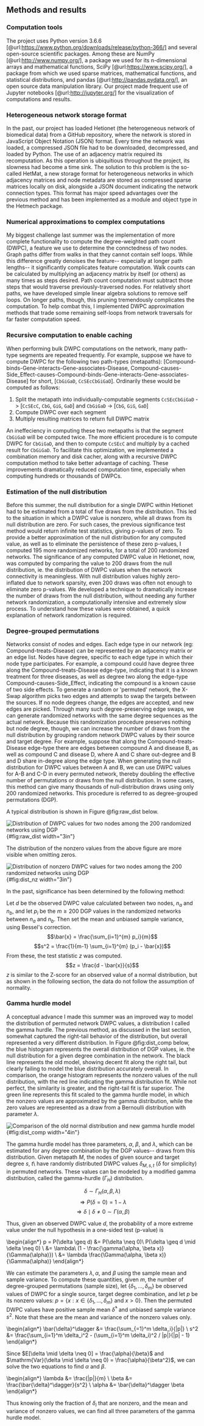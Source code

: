## Methods and results

### Computation tools

The project uses Python version 3.6.6 [@url:https://www.python.org/downloads/release/python-366/] and several open-source scientific packages.
Among these are NumPy [@url:http://www.numpy.org/], a package we used for its n-dimensional arrays and mathematical functions, SciPy [@url:https://www.scipy.org/], a package from which we used sparse matrices, mathematical functions, and statistical distributions, and pandas [@url:http://pandas.pydata.org/], an open source data manipulation library.
Our project made frequent use of Jupyter notebooks [@url:http://jupyter.org/] for the visualization of computations and results.

### Heterogeneous network storage format

In the past, our project has loaded Hetionet (the heterogeneous network of biomedical data) from a GitHub repository, where the network is stored in JavaScript Object Notation (JSON) format.
Every time the network was loaded, a compressed JSON file had to be downloaded, decompressed, and loaded by Python.
The use of an adjacency matrix required its recomputation.
As this operation is ubiquitious throughout the project, its slowness had become a time sink.
The solution to this problem is the so-called HetMat, a new storage format for heterogeneous networks in which adjacency matrices and node metadata are stored as compressed sparse matrices locally on disk, alongside a JSON document indicating the network connection types.
This format has major speed advantages over the previous method and has been implemented as a module and object type in the Hetmech package.

### Numerical approximations to complex computations

My biggest challenge last summer was the implementation of more complete functionality to compute the degree-weighted path count (DWPC), a feature we use to determine the connctedness of two nodes.
Graph paths differ from walks in that they cannot contain self loops.
While this difference greatly denoises the feature-- especially at longer path lengths-- it significantly complicates feature computation.
Walk counts can be calculated by multiplying an adjacency matrix by itself (or others) as many times as steps desired.
Path count computation must subtract those steps that would traverse previously-traversed nodes.
For relatively short paths, we have developed simple linear algebra solutions to remove self loops.
On longer paths, though, this pruning tremendously complicates the computation.
To help combat this, I implemented DWPC approximation methods that trade some remaining self-loops from network traversals for far faster computation speed.

### Recursive computation to enable caching

When performing bulk DWPC computations on the network, many path-type segments are repeated frequently.
For example, suppose we have to compute DWPC for the following two path-types (metapaths): [Compound-binds-Gene-interacts-Gene-associates-Disease, Compound-causes-Side_Effect-causes-Compound-binds-Gene-interacts-Gene-associates-Disease] for short, [`CbGiGaD`, `CcSEcCbGiGaD`].
Ordinarily these would be computed as follows:

1. Split the metapath into individually-computable segments
`CcSEcCbGiGaD` -> [`CcSEcC`, `CbG`, `GiG`, `GaD`] and `CbGiGaD` -> [`CbG`, `GiG`, `GaD`]
2. Compute DWPC over each segment
3. Multiply resulting matrices to return full DWPC matrix

An ineffeciency in computing these two metapaths is that the segment `CbGiGaD` will be computed twice.
The more efficient procedure is to compute DWPC for `CbGiGaD`, and then to compute `CcSEcC` and multiply by a cached result for `CbGiGaD`.
To facilitate this optimization, we implemented a combination memory and disk cacher, along with a recursive DWPC computation method to take better advantage of caching.
These improvements dramatically reduced computation time, especially when computing hundreds or thousands of DWPCs.

### Estimation of the null distribution

Before this summer, the null distribution for a single DWPC within Hetionet had to be estimated from a total of five draws from the distribution.
This led to the situation in which a DWPC value is nonzero, while all draws from its null distribution are zero.
For such cases, the previous significance test method would return infinite test statistics, giving p-values of zero.
To provide a better approximation of the null distribution for any computed value, as well as to eliminate the persistence of these zero p-values, I computed 195 more randomized networks, for a total of 200 randomized networks.
The significance of any computed DWPC value in Hetionet, now, was computed by comparing the value to 200 draws from the null distribution, ie. the distribution of DWPC values when the network connectivity is meaningless.
With null distribution values highly zero-inflated due to network sparsity, even 200 draws was often not enough to eliminate zero p-values.
We developed a technique to dramatically increase the number of draws from the null distribution, without needing any further network randomization, a computationally intensive and extremely slow process.
To understand how these values were obtained, a quick explanation of network randomization is required.

### Degree-grouped permutations

Networks consist of nodes and edges.
Each edge type in our network (eg: Compound-treats-Disease) can be represented by an adjacency matrix or an edge list.
Nodes have degree, specific to each edge type in which their node type participates.
For example, a compound could have degree three along the Compound-treats-Disease edge-type, indicating that it is a known treatment for three diseases, as well as degree two along the edge-type Compound-causes-Side_Effect, indicating the compound is a known cause of two side effects.
To generate a random or 'permuted' network, the X-Swap algorithm picks two edges and attempts to swap the targets between the sources.
If no node degrees change, the edges are accepted, and new edges are picked.
Through many such degree-preserving edge swaps, we can generate randomized networks with the same degree sequences as the actual network.
Because this randomization procedure preserves nothing but node degree, though, we can increase the number of draws from the null distribution by grouping random network DWPC values by their source and target degree.
For example, suppose that along the Compound-treats-Disease edge-type there are edges between compound A and disease B, as well as compound C and disease D, where A and C share out-degree and B and D share in-degree along the edge type.
When generating the null distribution for DWPC values between A and B, we can use DWPC values for A-B and C-D in every permuted network, thereby doubling the effective number of permutations or draws from the null distribution.
In some cases, this method can give many thousands of null-distribution draws using only 200 randomized networks.
This procedure is referred to as degree-grouped permutations (DGP).

A typical distribution is shown in Figure @fig:raw_dist below.

![Distribution of DWPC values for two nodes among the 200 randomized networks using DGP](images/raw_dist.png){#fig:raw_dist width="3in"}

The distribution of the nonzero values from the above figure are more visible when omitting zeros.

![Distribution of nonzero DWPC values for two nodes among the 200 randomized networks using DGP](images/dist_nz.png){#fig:dist_nz width="3in"}

In the past, significance has been determined by the following method:

Let $d$ be the observed DWPC value calculated between two nodes, $n_a$ and $n_b$, and let $p_i$ be the $m \geq 200$ DGP values in the randomized networks between $n_a$ and $n_b$.
Then set the mean and unbiased sample variance, using Bessel's correction.
$$\bar{x} = \frac{\sum_{i=1}^{m} p_i}{m}$$
$$s^2 = \frac{1}{m-1} \sum_{i=1}^{m} (p_i - \bar{x})$$
From these, the test statistic $z$ was computed.
$$z = \frac{d - \bar{x}}{s}$$
$z$ is similar to the Z-score for an observed value of a normal distribution, but as shown in the following section, the data do not follow the assumption of normality.

### Gamma hurdle model

A conceptual advance I made this summer was an improved way to model the distribution of permuted network DWPC values, a distribution I called the gamma hurdle.
The previous method, as discussed in the last section, somewhat captured the right-tail behavior of the distribution, but overall represented a very different distribution.
In Figure @fig:dist_comp below, the blue histogram represents the overall distribution of DGP values, ie. the null distribution for a given degree combination in the network.
The black line represents the old model, showing decent fit along the right tail, but clearly failing to model the blue distribution accurately overall.
In comparison, the orange histogram represents the nonzero values of the null distribution, with the red line indicating the gamma distribution fit.
While not perfect, the similarity is greater, and the right-tail fit is far superior.
The green line represents this fit scaled to the gamma hurdle model, in which the nonzero values are approximated by the gamma distribution, while the zero values are represented as a draw from a Bernoulli distribution with parameter $\lambda$.

![Comparison of the old normal distribution and new gamma hurdle model](images/dist_comp.png){#fig:dist_comp width="4in"}

The gamma hurdle model has three parameters, $\alpha$, $\beta$, and $\lambda$, which can be estimated for any degree combination by the DGP values-- draws from this distribution.
Given metapath $M$, the nodes of given source and target degree $s,\ t$\ have randomly distributed DWPC values $\delta_{M, s, t}$ ($\delta$ for simplicity) in permuted networks.
These values can be modeled by a modified gamma distribution, called the gamma-hurdle ($\Gamma_H$) distribution.

$$\delta \sim \Gamma_H(\alpha, \beta, \lambda)$$
$$\Rightarrow P(\delta = 0) = 1 - \lambda$$
$$\Rightarrow \delta \mid \delta \neq 0 \sim \Gamma(\alpha, \beta)$$

Thus, given an observed DWPC value $d$, the probability of a more extreme value under the null hypothesis in a one-sided test (p-value) is

\begin{align*}
    p = P(\delta \geq d) &= P(\delta \neq 0)\ P(\delta \geq d \mid \delta \neq 0) \\
    &= \lambda\ (1 - \frac{\gamma(\alpha, \beta x)}{\Gamma(\alpha)}) \\
    &= \lambda \frac{\Gamma(\alpha, \beta x)}{\Gamma(\alpha)}
\end{align*}

We can estimate the parameters $\lambda, \alpha$, and $\beta$ using the sample mean and sample variance.
To compute these quantities, given $m$, the number of degree-grouped permutations (sample size), let $\{\delta_1, ..., \delta_m\}$ be observed values of DWPC for a single source, target degree combination, and let $p$ be its nonzero values: $p = \{x : x \in \{\delta_1,...,\delta_m\}\ \mathrm{and}\ x > 0\}$. Then the permuted DWPC values have positive sample mean $\bar{\delta}^\dagger$ and unbiased sample variance $s^2$. Note that these are the mean and variance of the nonzero values only.

\begin{align*}
    \bar{\delta}^\dagger &= \frac{\sum_{=1}^m \delta_i}{|p|} \\
    s^2 &= \frac{\sum_{i=1}^m \delta_i^2 - (\sum_{i=1}^m \delta_i)^2 / |p|}{|p| - 1}
\end{align*}

Since $E[\delta \mid \delta \neq 0] = \frac{\alpha}{\beta}$ and $\mathrm{Var}(\delta \mid \delta \neq 0) = \frac{\alpha}{\beta^2}$, we can solve the two equations to find $\alpha$ and $\beta$.

\begin{align*}
    \lambda &= \frac{|p|}{m} \\
    \beta &= \frac{\bar{\delta}^\dagger}{s^2} \\
    \alpha &= \bar{\delta}^\dagger \beta
\end{align*}

Thus knowing only the fraction of $\delta_i$ that are nonzero, and the mean and variance of nonzero values, we can find all three parameters of the gamma hurdle model.

